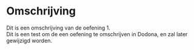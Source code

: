 # Omschrijving
Dit is een omschrijving van de oefening 1.  
Dit is een test om de een oefening te omschrijven in Dodona, en zal later gewijzigd worden.
